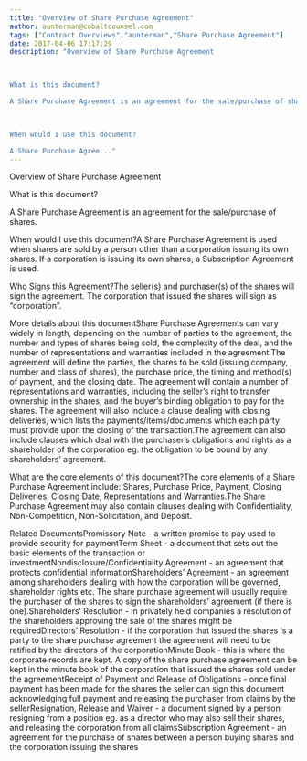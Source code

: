 ```yaml
---
title: "Overview of Share Purchase Agreement"
author: aunterman@cobaltcounsel.com
tags: ["Contract Overviews","aunterman","Share Purchase Agreement"]
date: 2017-04-06 17:17:29
description: "Overview of Share Purchase Agreement

 

What is this document?

A Share Purchase Agreement is an agreement for the sale/purchase of shares.

 

When would I use this document?

A Share Purchase Agree..."
---
```


Overview of Share Purchase Agreement

 

What is this document?

A Share Purchase Agreement is an agreement for the sale/purchase of shares.

 

When would I use this document?A Share Purchase Agreement is used when shares are sold by a person other than a corporation issuing its own shares. If a corporation is issuing its own shares, a Subscription Agreement is used.

 

Who Signs this Agreement?The seller(s) and purchaser(s) of the shares will sign the agreement. The corporation that issued the shares will sign as “corporation”.

 

More details about this documentShare Purchase Agreements can vary widely in length, depending on the number of parties to the agreement, the number and types of shares being sold, the complexity of the deal, and the number of representations and warranties included in the agreement.The agreement will define the parties, the shares to be sold (issuing company, number and class of shares), the purchase price, the timing and method(s) of payment, and the closing date. The agreement will contain a number of representations and warranties, including the seller’s right to transfer ownership in the shares, and the buyer’s binding obligation to pay for the shares. The agreement will also include a clause dealing with closing deliveries, which lists the payments/items/documents which each party must provide upon the closing of the transaction.The agreement can also include clauses which deal with the purchaser’s obligations and rights as a shareholder of the corporation eg. the obligation to be bound by any shareholders’ agreement.

 

What are the core elements of this document?The core elements of a Share Purchase Agreement include: Shares, Purchase Price, Payment, Closing Deliveries, Closing Date, Representations and Warranties.The Share Purchase Agreement may also contain clauses dealing with Confidentiality, Non-Competition, Non-Solicitation, and Deposit.

 

Related DocumentsPromissory Note - a written promise to pay used to provide security for paymentTerm Sheet - a document that sets out the basic elements of the transaction or investmentNondisclosure/Confidentiality Agreement - an agreement that protects confidential informationShareholders’ Agreement - an agreement among shareholders dealing with how the corporation will be governed, shareholder rights etc. The share purchase agreement will usually require the purchaser of the shares to sign the shareholders’ agreement (if there is one).Shareholders’ Resolution - in privately held companies a resolution of the shareholders approving the sale of the shares might be requiredDirectors’ Resolution - if the corporation that issued the shares is a party to the share purchase agreement the agreement will need to be ratified by the directors of the corporationMinute Book - this is where the corporate records are kept. A copy of the share purchase agreement can be kept in the minute book of the corporation that issued the shares sold under the agreementReceipt of Payment and Release of Obligations - once final payment has been made for the shares the seller can sign this document acknowledging full payment and releasing the purchaser from claims by the sellerResignation, Release and Waiver - a document signed by a person resigning from a position eg. as a director who may also sell their shares, and releasing the corporation from all claimsSubscription Agreement - an agreement for the purchase of shares between a person buying shares and the corporation issuing the shares